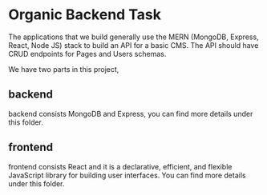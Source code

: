 # Organic Backend Task
The applications that we build generally use the MERN (MongoDB, Express, React, Node JS) stack to build an API for a basic CMS. 
The API should have CRUD endpoints for Pages and Users schemas.

We have two parts in this project,

## backend

backend consists MongoDB and Express, you can find more details under this folder.

## frontend

frontend consists React and it is a declarative, efficient, and flexible JavaScript library for building user interfaces. You can find more details under this folder.
